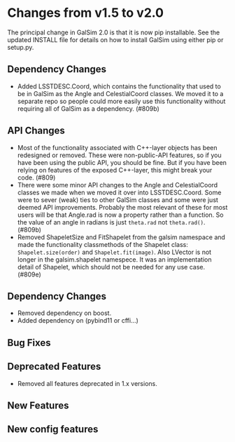 Changes from v1.5 to v2.0
=========================

The principal change in GalSim 2.0 is that it is now pip installable.
See the updated INSTALL file for details on how to install GalSim using
either pip or setup.py.

Dependency Changes
------------------

- Added LSSTDESC.Coord, which contains the functionality that used to be in GalSim as the Angle
  and CelestialCoord classes.  We moved it to a separate repo so people could more easily use
  this functionality without requiring all of GalSim as a dependency. (#809b)


API Changes
-----------

- Most of the functionality associated with C++-layer objects has been
  redesigned or removed.  These were non-public-API features, so if you have
  been using the public API, you should be fine.  But if you have been relying
  on features of the exposed C++-layer, this might break your code. (#809)
- There were some minor API changes to the Angle and CelestialCoord classes we made when we
  moved it over into LSSTDESC.Coord.  Some were to sever (weak) ties to other GalSim classes and
  some were just deemed API improvements.  Probably the most relevant of these for most
  users will be that Angle.rad is now a property rather than a function.  So the value of an
  angle in radians is just `theta.rad` not `theta.rad()`. (#809b)
- Removed ShapeletSize and FitShapelet from the galsim namespace and made the functionality
  classmethods of the Shapelet class: `Shapelet.size(order)` and `Shapelet.fit(image)`.
  Also LVector is not longer in the galsim.shapelet namespece.  It was an implementation
  detail of Shapelet, which should not be needed for any use case.  (#809e)


Dependency Changes
------------------

- Removed dependency on boost.
- Added dependency on (pybind11 or cffi...)


Bug Fixes
---------



Deprecated Features
-------------------

- Removed all features deprecated in 1.x versions.


New Features
------------



New config features
-------------------

